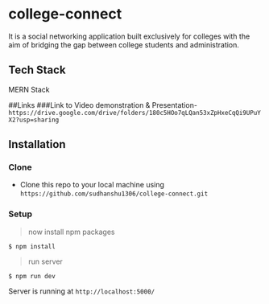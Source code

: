 # college-connect
It is a social networking application built exclusively for colleges with the aim of bridging the gap between college students and administration.

## Tech Stack
MERN Stack

##Links
###Link to Video demonstration & Presentation- `https://drive.google.com/drive/folders/180c5HOo7qLQan53xZpHxeCqQi9UPuYX2?usp=sharing`


## Installation

### Clone

- Clone this repo to your local machine using `https://github.com/sudhanshu1306/college-connect.git`

### Setup

> now install npm packages

```shell
$ npm install
```
> run server
```shell
$ npm run dev
```

Server is running at `http://localhost:5000/`
